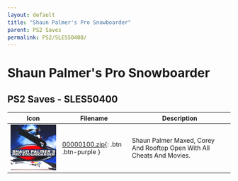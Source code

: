 ```yaml
---
layout: default
title: "Shaun Palmer's Pro Snowboarder"
parent: PS2 Saves
permalink: PS2/SLES50400/
---
```

# Shaun Palmer's Pro Snowboarder

## PS2 Saves - SLES50400

| Icon | Filename | Description |
|------|----------|-------------|
| ![Shaun Palmer's Pro Snowboarder](icon0.png) | [00000100.zip](00000100.zip){: .btn .btn-purple } | Shaun Palmer Maxed, Corey And Rooftop Open With All Cheats And Movies. |
